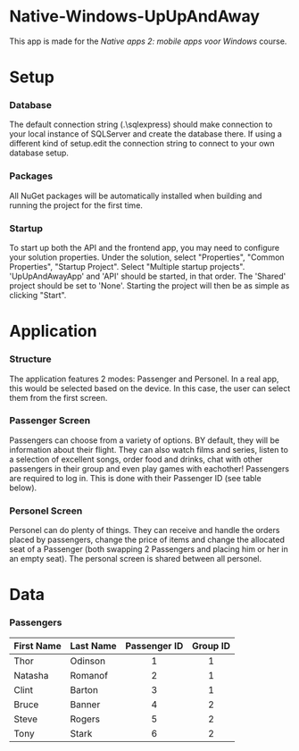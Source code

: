 # Native-Windows-UpUpAndAway

This app is made for the *Native apps 2: mobile apps voor Windows* course.


# Setup

### Database
The default connection string (.\\sqlexpress) should make connection to your local instance of SQLServer and create the database there. If using a different kind of setup.edit the connection string to connect to your own database setup.

### Packages
All NuGet packages will be automatically installed when building and running the project for the first time.

### Startup
To start up both the API and the frontend app, you may need to configure your solution properties. Under the solution, select "Properties", "Common Properties", "Startup Project". Select "Multiple startup projects". 'UpUpAndAwayApp' and 'API' should be started, in that order. The 'Shared' project should be set to 'None'. 
Starting the project will then be as simple as clicking "Start".

# Application

### Structure
The application features 2 modes: Passenger and Personel. In a real app, this would be selected based on the device. In this case, the user can select them from the first screen.

### Passenger Screen
Passengers can choose from a variety of options. BY default, they will be information about their flight. They can also watch films and series, listen to a selection of excellent songs, order food and drinks, chat with other passengers in their group and even play games with eachother!
Passengers are required to log in. This is done with their Passenger ID (see table below).

### Personel Screen
Personel can do plenty of things. They can receive and handle the orders placed by passengers, change the price of items and change the allocated seat of a Passenger (both swapping 2 Passengers and placing him or her in an empty seat).
The personal screen is shared between all personel.

# Data

### Passengers

| First Name | Last Name | Passenger ID | Group ID |
|:--------------|:--------------|:---:|:---:|
| Thor | Odinson | 1 | 1 |
| Natasha | Romanof| 2 | 1 |
| Clint | Barton | 3 | 1 |
| Bruce | Banner | 4 | 2 |
| Steve | Rogers | 5 | 2 |
| Tony | Stark | 6 | 2 |
